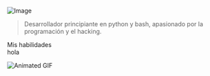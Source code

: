 ![Image](https://c4.wallpaperflare.com/wallpaper/670/229/280/anime-tengen-toppa-gurren-lagann-simon-tengen-toppa-gurren-lagann-wallpaper-preview.jpg)


> Desarrollador principiante en python y bash, apasionado por la programación y el hacking. 

<summary>Mis habilidades</summary>
      </details>
hola
</details>

![Animated GIF](https://giffiles.alphacoders.com/149/149242.gif)